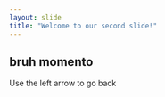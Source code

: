 ```yaml
---
layout: slide
title: "Welcome to our second slide!"
---
```

## bruh momento
Use the left arrow to go back
